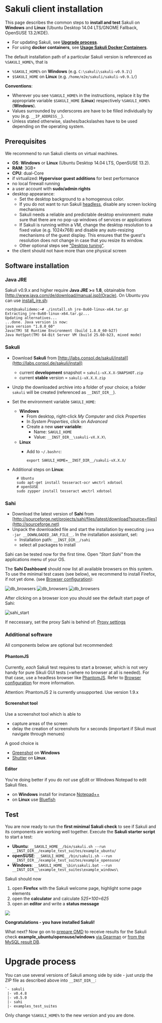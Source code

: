 # Sakuli client installation

This page describes the common steps to **install and test** Sakuli on **Windows** and **Linux** (Ubuntu Desktop 14.04 LTS/GNOME Fallback, OpenSUSE 13.2/KDE).
  * For updating Sakuli, see **[Upgrade process](#upgrade-process)**.
  * For using **docker containers**, see **[Usage Sakuli Docker Containers](docker-containers.md)**.

The default installation path of a particular Sakuli version is referenced as `%SAKULI_HOME%`, that is

- `%SAKULI_HOME%` on **Windows** (e.g. `C:\sakuli\sakuli-v0.9.1\`)
- `$SAKULI_HOME` on **Linux** (e.g. `/home/e2e/sakuli/sakuli-v0.9.1/`)

**Conventions**:

- Wherever you see `%SAKULI_HOME%` in the instructions, replace it by the appropriate variable `$SAKULI_HOME` (**Linux**) respectively `%SAKULI_HOME%` (**Windows**).
- Values surrounded by underscores are have to be filled individually by you (e.g. `__IP_ADDRESS__`).
- Unless stated otherwise, slashes/backslashes have to be used depending on the operating system.

## Prerequisites

We recommend to run Sakuli clients on virtual machines.

* **OS**: **Windows** or **Linux** (Ubuntu Desktop 14.04 LTS, OpenSUSE 13.2).
* **RAM**: 3GB+
* **CPU**: dual-Core
* if virtualized: **Hypervisor guest additions** for best performance
* no local firewall running
* a user account with **sudo/admin rights**
* desktop appearance:
  * Set the desktop background to a homogenous color.
  * If you do not want to run Sakuli [headless](headless-linux.md), disable any screen locking mechanisms
  * Sakuli needs a reliable and predictable desktop environment: make sure that there are no pop-up windows of services or applications
  * If Sakuli is running within a VM, change the desktop resolution to a fixed value (e.g. 1024x768) and disable any auto-resizing mechanisms of the guest display. This ensures that the guest's resolution does not change in case that you resize its window.
  * Other optional steps see ["Desktop tuning"](./troubleshooting-tuning-sakuli-client.md#desktop-tuning).
* the client should not have more than one physical screen

## Software installation
### Java JRE

Sakuli v0.9.x and higher require **Java JRE >= 1.8**, obtainable from [http://www.java.com/de/download/manual.jsp](Oracle). On Ubuntu you can use [install_jre.sh](https://labs.consol.de/sakuli/install/3rd-party/install_jre.sh):

    root@sakulidemo:~# ./install.sh jre-8u60-linux-x64.tar.gz
    Extracting jre-8u60-linux-x64.tar.gz...
    Updating alternatives...
    ...done. Java version is now:
    java version "1.8.0_60"
    Java(TM) SE Runtime Environment (build 1.8.0_60-b27)
    Java HotSpot(TM) 64-Bit Server VM (build 25.60-b23, mixed mode)

### Sakuli

* Download **Sakuli** from  [http://labs.consol.de/sakuli/install](http://labs.consol.de/sakuli/install)
  * current **development** snapshot = `sakuli-vX.X.X-SNAPSHOT.zip`
  * current **stable** version = `sakuli-vX.X.X.zip`
* Unzip the downloaded archive into a folder of your choice; a folder `sakuli` will be created (referenced as `__INST_DIR__`).
* Set the environment variable `SAKULI_HOME`:
  * **Windows**
    * From desktop, right-click *My Computer* and click *Properties*
    * In *System Properties*, click on *Advanced*
  	* Create a new **user variable**:
        * Name: `SAKULI_HOME`
  	  * Value: `__INST_DIR__\sakuli-vX.X.X\`
  * **Linux**
    * Add to `~/.bashrc`:

      `export SAKULI_HOME=__INST_DIR__/sakuli-vX.X.X/`

* Additional steps on **Linux**:

        # Ubuntu
        sudo apt-get install tesseract-ocr wmctrl xdotool
        # openSUSE
        sudo zypper install tesseract wmctrl xdotool

### Sahi

* Download the latest version of **Sahi** from [http://sourceforge.net/projects/sahi/files/latest/download?source=files](http://sourceforge.net)
* Unpack the downloaded file and start the installation by executing `java -jar __DOWNLOADED_JAR_FILE__`. In the installation assistant, set:
  * Installation path: `__INST_DIR__/sahi`
  * select all packages to install

Sahi can be tested now for the first time. Open *"Start Sahi"* from the applications menu of your OS.

The **Sahi Dashboard** should now list all available browsers on this system. To use the minimal test cases (see below), we recommend to install Firefox, if not yet done. (see [Browser configuration](./additional-settings.md#browser-configuration)):

![db_browsers](./pics/w_sahi_dashboard_browsers.jpg)
![db_browsers](./pics/u_sahi_dashboard_browsers.png)
![db_browsers](./pics/s_sahi_dashboard_browsers.jpg)

After clicking on a browser icon you should see the default start page of Sahi:

![sahi_start](../docs/pics/sahi_startpage.jpg)

If neccessary, set the proxy Sahi is behind of: [Proxy settings](./sakuli-additional-settings.md#sahi-behind-a-proxy)

### Additional software

All components below are optional but recommended:

#### PhantomJS

Currently, *each* Sakuli test requires to start a browser, which is not very handy for pure Sikuli GUI tests (=where no browser at all is needed). For that case, use a headless browser like [PhantomJS](http://phantomjs.org). Refer to [Browser configuration](./additional-settings.md#browser-configuration) for more information.

Attention: PhantomJS 2 is currently unsupported. Use version 1.9.x


#### Screenshot tool

Use a screenshot tool which is able to

- capture areas of the screen
- delay the creation of screenshots for x seconds (important if Sikuli must navigate through menues)

A good choice is

* [Greenshot](http://www.getgreenshot.org) on **Windows**  
* [Shutter](http://shutter-project.org/) on **Linux**.

#### Editor
You're doing better if you do *not* use gEdit or Windows Notepad to edit Sakuli files.

* on **Windows** install for instance [Notepad++](http://notepad-plus-plus.org/)
* on **Linux** use [Bluefish](http://bluefish.openoffice.nl/index.html)



## Test

You are now ready to run the **first minimal Sakuli check** to see if Sakuli and its components are working well together. Execute the **Sakuli starter script** to start a test:

* **Ubuntu**: `__SAKULI_HOME__/bin/sakuli.sh --run __INST_DIR__/example_test_suites/example_ubuntu/`
* **openSUSE**: `__SAKULI_HOME__/bin/sakuli.sh --run __INST_DIR__/example_test_suites/example_opensuse/`
* **Windows**: `__SAKULI_HOME__\bin\sakuli.bat --run __INST_DIR__\example_test_suites\example_windows\`

Sakuli should now

1.  open **Firefox** with the Sakuli welcome page, highlight some page elements
2.  open the **calculator** and calculate *525+100=625*
3.  open an **editor** and write a **status message**

![](pics/u_vnc_test.png)

**Congratulations - you have installed Sakuli!**

What next? Now go on to [prepare OMD](installation-omd.md) to receive results for the Sakuli check **example_ubuntu/opensuse/windows** [via Gearman](forwarder-gearman.md) or [from the MySQL result DB](forwarder-database.md).

# Upgrade process

You can use several versions of Sakuli among side by side - just unzip the ZIP file as described above into `__INST_DIR__`:

    `- sakuli
     |- v0.4.8
     |- v0.5.0
     |- sahi
     |- examples_test_suites

Only change `%SAKULI_HOME%` to the new version and you are done.
